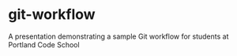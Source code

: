 git-workflow
============

A presentation demonstrating a sample Git workflow for students at Portland Code School
